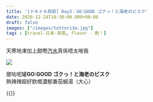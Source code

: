 ```yaml
---
title: '[ドキドキ鳥取] Day3：GO:GOOD ゴクっ！と海老のビスク'
date: 2020-12-24T16:30:00.000+08:00
draft: false
images: ["/images/tottori3w.jpg"]
tags : [travel-日本-鳥取, flavor - 飲！]
---
```


天寒地凍加上甜嘢[汽水](https://hidie.net/tottori3v/)真係唔太啱我  

![](/images/tottori3w.jpg)

撳咗呢罐**GO:GOOD ゴクっ！と海老のビスク**  
熱辣辣超好飲嘅濃郁番茄蝦湯（大心）  
   
   
{{<tottori>}}  
